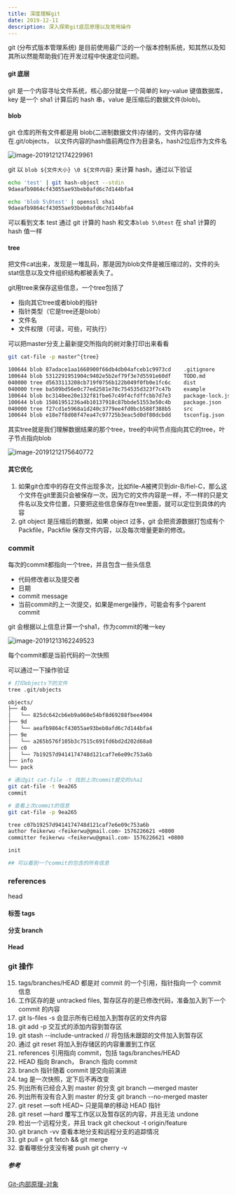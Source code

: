 ```yaml
---
title: 深度理解git
date: 2019-12-11
description: 深入探索git底层原理以及常用操作
---
```


git (分布式版本管理系统) 是目前使用最广泛的一个版本控制系统，知其然以及知其所以然能帮助我们在开发过程中快速定位问题。

#### git 底层

git 是一个内容寻址文件系统，核心部分就是一个简单的 key-value 键值数据库，key 是一个 sha1 计算后的 hash 串，value 是压缩后的数据文件(blob)。

#### blob

git 仓库的所有文件都是用 blob(二进制数据文件)存储的，文件内容存储在.git/objects， 以文件内容的hash值前两位作为目录名，hash2位后作为文件名

![image-20191212174229961](assets/image-20191212174229961.png)

git 以 `blob ${文件大小} \0 ${文件内容}` 来计算 hash，通过以下验证

```bash
echo 'test' | git hash-object --stdin
9daeafb9864cf43055ae93beb0afd6c7d144bfa4

echo 'blob 5\0test' | openssl sha1
9daeafb9864cf43055ae93beb0afd6c7d144bfa4
```





可以看到文本 test 通过 git 计算的 hash 和文本`blob 5\0test` 在 sha1 计算的 hash 值一样

#### tree

把文件cat出来，发现是一堆乱码，那是因为blob文件是被压缩过的，文件的头stat信息以及文件组织结构都被丢失了。

git用tree来保存这些信息，一个tree包括了

+ 指向其它tree或者blob的指针
+ 指针类型（它是tree还是blob）
+ 文件名
+ 文件权限（可读，可些，可执行）

可以把master分支上最新提交所指向的树对象打印出来看看

```bash
git cat-file -p master^{tree}

100644 blob 87adace1aa1660900f66db4db04afceb1c9973cd	.gitignore
100644 blob 5312291951904c9402e5b2ef79f3e7d5591e60df	TODO.md
040000 tree d5633113208cb719f0756b122b049f0fb0e1fc6c	dist
040000 tree ba509bd56e0c77ed2581e78c754535d323f7c47b	example
100644 blob bc3140ee20e132f81fbe67c49f4cfdffcbb7d7e3	package-lock.json
100644 blob 15861951236a4b10137918c87bbde51553e50c4b	package.json
040000 tree f27cd1e5968a1d240c3779ee4fd0bcb588f388b5	src
100644 blob e18e7f8d08f47ea47c97725b3eac5d0df80dcbdd	tsconfig.json
```

其实tree就是我们理解数据结果的那个tree，tree的中间节点指向其它的tree，叶子节点指向blob

![image-20191212175640772](assets/image-20191212175640772.png)



#### 其它优化

1. 如果git仓库中的存在文件出现多次，比如file-A被拷贝到dir-B/fiel-C，那么这个文件在git里面只会被保存一次，因为它的文件内容是一样，不一样的只是文件名以及文件位置，只要把这些信息保存在tree里面，就可以定位到具体的内容
2. git object 是压缩后的数据，如果 object 过多，git 会把资源数据打包成有个 Packfile，Packfile 保存文件内容，以及每次增量更新的修改。



### commit

每次的commit都指向一个tree，并且包含一些头信息

+ 代码修改者以及提交者
+ 日期
+ commit message
+ 当前commit的上一次提交，如果是merge操作，可能会有多个parent commit

git 会根据以上信息计算一个sha1，作为commit的唯一key 

![image-20191213162249523](assets/image-20191213162249523.png)

每个commit都是当前代码的一次快照

可以通过一下操作验证

```bash
# 打印objects下的文件
tree .git/objects

objects/
├── 4b
│   └── 825dc642cb6eb9a060e54bf8d69288fbee4904
├── 9d
│   └── aeafb9864cf43055ae93beb0afd6c7d144bfa4
├── 9e
│   └── a265b576f105b3c7515c691fd6bd2d202d68a8
├── c0
│   └── 7b19257d9414174748d121caf7e6e09c753a6b
├── info
└── pack

# 通过git cat-file -t 找到上次commit提交的sha1
git cat-file -t 9ea265
commit

# 查看上次commit的信息
git cat-file -p 9ea265

tree c07b19257d9414174748d121caf7e6e09c753a6b
author feikerwu <feikerwu@gmail.com> 1576226621 +0800
committer feikerwu <feikerwu@gmail.com> 1576226621 +0800

init

## 可以看到一个commit的包含的所有信息
```



###  references 

head



#### 标签 tags

#### 分支 branch

#### Head



### git 操作





15. tags/branches/HEAD 都是对 commit 的一个引用，指针指向一个 commit 信息
16. 工作区存的是 untracked files, 暂存区存的是已修改代码，准备加入到下一个 commit 的内容
17. git ls-files -s 会显示所有已经加入到暂存区的文件内容
18. git add -p 交互式的添加内容到暂存区
19. git stash --include-untracked // 将包括未跟踪的文件加入到暂存区
20. 通过 git reset 将加入到存储区的内容重置到工作区
21. references 引用指向 commit，包括 tags/branches/HEAD
22. HEAD 指向 Branch， Branch 指向 commit
23. branch 指针随着 commit 提交向前演进
24. tag 是一次快照，定下后不再改变
25. 列出所有已经合入到 master 的分支 git branch —merged master
26. 列出所有没有合入到 master 的分支 git branch --no-merged master
27. git reset —soft HEAD~ 只是简单的移动 HEAD 指针
28. git reset —hard 覆写工作区以及暂存区的内容，并且无法 undone
29. 检出一个远程分支，并且 track git checkout -t origin/feature
30. git branch -vv 查看本地分支和远程分支的追踪情况
31. git pull = git fetch && git merge
32. 查看哪些分支没有被 push git cherry -v



##### 参考

[Git-内部原理-对象](https://git-scm.com/book/zh/v2/Git-内部原理-Git-对象)